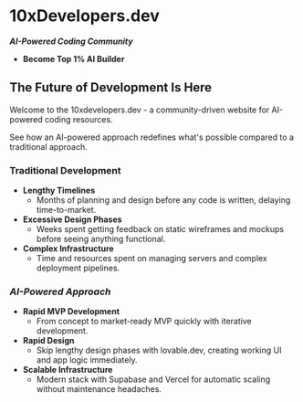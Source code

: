 # **10xDevelopers.dev**

***AI-Powered Coding Community***

* **Become Top 1% AI Builder**

## The Future of Development Is Here

Welcome to the 10xdevelopers.dev - a community-driven website for AI-powered coding resources.

See how an AI-powered approach redefines what's possible compared to a traditional approach.
### Traditional Development

- **Lengthy Timelines**
    - Months of planning and design before any code is written, delaying time-to-market.
- **Excessive Design Phases**
    - Weeks spent getting feedback on static wireframes and mockups before seeing anything functional.
- **Complex Infrastructure**
	 - Time and resources spent on managing servers and complex deployment pipelines.

### *AI-Powered Approach*

- **Rapid MVP Development**
    - From concept to market-ready MVP quickly with iterative development.
- **Rapid Design**
    - Skip lengthy design phases with lovable.dev, creating working UI and app logic immediately.
- **Scalable Infrastructure**
    - Modern stack with Supabase and Vercel for automatic scaling without maintenance headaches.